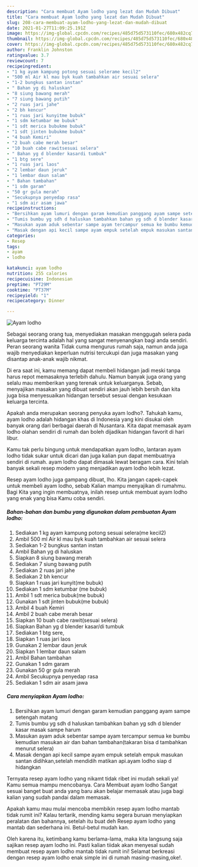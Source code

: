 ```yaml
---
description: "Cara membuat Ayam lodho yang lezat dan Mudah Dibuat"
title: "Cara membuat Ayam lodho yang lezat dan Mudah Dibuat"
slug: 208-cara-membuat-ayam-lodho-yang-lezat-dan-mudah-dibuat
date: 2021-01-27T11:09:25.191Z
image: https://img-global.cpcdn.com/recipes/485d75d573110fec/680x482cq70/ayam-lodho-foto-resep-utama.jpg
thumbnail: https://img-global.cpcdn.com/recipes/485d75d573110fec/680x482cq70/ayam-lodho-foto-resep-utama.jpg
cover: https://img-global.cpcdn.com/recipes/485d75d573110fec/680x482cq70/ayam-lodho-foto-resep-utama.jpg
author: Franklin Johnston
ratingvalue: 3.7
reviewcount: 7
recipeingredient:
- "1 kg ayam kampung potong sesuai selerame kecil2"
- "500 ml Air kl mau byk kuah tambahkan air sesuai selera"
- "1-2 bungkus santan instan"
- " Bahan yg di haluskan"
- "8 siung bawang merah"
- "7 siung bawang putih"
- "2 ruas jari jahe"
- "2 bh kencur"
- "1 ruas jari kunyitme bubuk"
- "1 sdm ketumbar me bubuk"
- "1 sdt merica bubukme bubuk"
- "1 sdt jinten bubukme bubuk"
- "4 buah Kemiri"
- "2 buah cabe merah besar"
- "10 buah cabe rawitsesuai selera"
- " Bahan yg d blender kasardi tumbuk"
- "1 btg sere"
- "1 ruas jari laos"
- "2 lembar daun jeruk"
- "1 lembar daun salam"
- " Bahan tambahan"
- "1 sdm garam"
- "50 gr gula merah"
- "Secukupnya penyedap rasa"
- "1 sdm air asam jawa"
recipeinstructions:
- "Bersihkan ayam lumuri dengan garam kemudian panggang ayam sampe setengah matang"
- "Tumis bumbu yg sdh d haluskan tambahkan bahan yg sdh d blender kasar masak sampe harum"
- "Masukan ayam aduk sebentar sampe ayam tercampur semua ke bumbu kemudian masukan air dan bahan tambahan(takaran bisa d tambahkan menurut selera)"
- "Masak dengan api kecil sampe ayam empuk setelah empuk masukan santan didihkan,setelah mendidih matikan api.ayam lodho siap d hidangkan"
categories:
- Resep
tags:
- ayam
- lodho

katakunci: ayam lodho 
nutrition: 255 calories
recipecuisine: Indonesian
preptime: "PT29M"
cooktime: "PT37M"
recipeyield: "1"
recipecategory: Dinner

---
```



![Ayam lodho](https://img-global.cpcdn.com/recipes/485d75d573110fec/680x482cq70/ayam-lodho-foto-resep-utama.jpg)

Sebagai seorang orang tua, menyediakan masakan menggugah selera pada keluarga tercinta adalah hal yang sangat menyenangkan bagi anda sendiri. Peran seorang  wanita Tidak cuma mengurus rumah saja, namun anda juga wajib menyediakan keperluan nutrisi tercukupi dan juga masakan yang disantap anak-anak wajib nikmat.

Di era  saat ini, kamu memang dapat membeli hidangan jadi meski tanpa harus repot memasaknya terlebih dahulu. Namun banyak juga orang yang selalu mau memberikan yang terenak untuk keluarganya. Sebab, menyajikan masakan yang dibuat sendiri akan jauh lebih bersih dan kita juga bisa menyesuaikan hidangan tersebut sesuai dengan kesukaan keluarga tercinta. 



Apakah anda merupakan seorang penyuka ayam lodho?. Tahukah kamu, ayam lodho adalah hidangan khas di Indonesia yang kini disukai oleh banyak orang dari berbagai daerah di Nusantara. Kita dapat memasak ayam lodho olahan sendiri di rumah dan boleh dijadikan hidangan favorit di hari libur.

Kamu tak perlu bingung untuk mendapatkan ayam lodho, lantaran ayam lodho tidak sukar untuk dicari dan juga kalian pun dapat membuatnya sendiri di rumah. ayam lodho dapat dimasak lewat beragam cara. Kini telah banyak sekali resep modern yang menjadikan ayam lodho lebih lezat.

Resep ayam lodho juga gampang dibuat, lho. Kita jangan capek-capek untuk membeli ayam lodho, sebab Kalian mampu menyajikan di rumahmu. Bagi Kita yang ingin membuatnya, inilah resep untuk membuat ayam lodho yang enak yang bisa Kamu coba sendiri.

<!--inarticleads1-->

##### Bahan-bahan dan bumbu yang digunakan dalam pembuatan Ayam lodho:

1. Sediakan 1 kg ayam kampung potong sesuai selera(me kecil2)
1. Ambil 500 ml Air kl mau byk kuah tambahkan air sesuai selera
1. Sediakan 1-2 bungkus santan instan
1. Ambil  Bahan yg di haluskan
1. Siapkan 8 siung bawang merah
1. Sediakan 7 siung bawang putih
1. Sediakan 2 ruas jari jahe
1. Sediakan 2 bh kencur
1. Siapkan 1 ruas jari kunyit(me bubuk)
1. Sediakan 1 sdm ketumbar (me bubuk)
1. Ambil 1 sdt merica bubuk(me bubuk)
1. Gunakan 1 sdt jinten bubuk(me bubuk)
1. Ambil 4 buah Kemiri
1. Ambil 2 buah cabe merah besar
1. Siapkan 10 buah cabe rawit(sesuai selera)
1. Siapkan  Bahan yg d blender kasar/di tumbuk
1. Sediakan 1 btg sere,
1. Siapkan 1 ruas jari laos
1. Gunakan 2 lembar daun jeruk
1. Siapkan 1 lembar daun salam
1. Ambil  Bahan tambahan
1. Gunakan 1 sdm garam
1. Gunakan 50 gr gula merah
1. Ambil Secukupnya penyedap rasa
1. Sediakan 1 sdm air asam jawa




<!--inarticleads2-->

##### Cara menyiapkan Ayam lodho:

1. Bersihkan ayam lumuri dengan garam kemudian panggang ayam sampe setengah matang
1. Tumis bumbu yg sdh d haluskan tambahkan bahan yg sdh d blender kasar masak sampe harum
1. Masukan ayam aduk sebentar sampe ayam tercampur semua ke bumbu kemudian masukan air dan bahan tambahan(takaran bisa d tambahkan menurut selera)
1. Masak dengan api kecil sampe ayam empuk setelah empuk masukan santan didihkan,setelah mendidih matikan api.ayam lodho siap d hidangkan




Ternyata resep ayam lodho yang nikamt tidak ribet ini mudah sekali ya! Kamu semua mampu mencobanya. Cara Membuat ayam lodho Sangat sesuai banget buat anda yang baru akan belajar memasak atau juga bagi kalian yang sudah pandai dalam memasak.

Apakah kamu mau mulai mencoba membikin resep ayam lodho mantab tidak rumit ini? Kalau tertarik, mending kamu segera buruan menyiapkan peralatan dan bahannya, setelah itu buat deh Resep ayam lodho yang mantab dan sederhana ini. Betul-betul mudah kan. 

Oleh karena itu, ketimbang kamu berlama-lama, maka kita langsung saja sajikan resep ayam lodho ini. Pasti kalian tiidak akan menyesal sudah membuat resep ayam lodho mantab tidak rumit ini! Selamat berkreasi dengan resep ayam lodho enak simple ini di rumah masing-masing,oke!.

